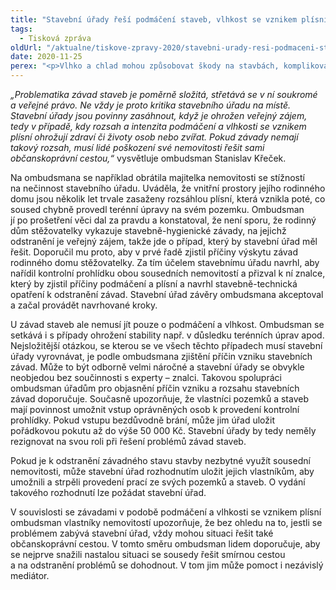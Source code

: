 ```yaml
---
title: "Stavební úřady řeší podmáčení staveb, vlhkost se vznikem plísní a jiné závady, jen když ohrožují zdraví"
tags:
  - Tisková zpráva
oldUrl: "/aktualne/tiskove-zpravy-2020/stavebni-urady-resi-podmaceni-staveb-vlhkost-se-vznikem-plisni-a-jine-zavady-jen-kdy"
date: 2020-11-25
perex: "<p>Vlhko a chlad mohou způsobovat škody na stavbách, komplikovat život jejich vlastníkům nebo i ohrožovat jejich zdraví. Právě na podzim proto přibývá dotazů ombudsmanovi a žádostí o radu či pomoc při řešení problémů s podmáčením nemovitostí, vlhkostí zdiva a s tím spojeným rizikem vzniku plísní. Lidé obvykle namítají, že k poškozování jejich nemovitosti dochází v důsledku závadného stavu sousední stavby nebo pozemku, a nejsou spokojeni s tím, že stavební úřad nevyhověl jejich podání.</p>"
---
```


<!-- imported from the old website -->

<p><i>„Problematika závad staveb je poměrně složitá, střetává se v ní soukromé a veřejné právo. Ne vždy je proto kritika stavebního úřadu na místě. Stavební úřady jsou povinny zasáhnout, když je ohrožen veřejný zájem, tedy v případě, kdy rozsah a intenzita podmáčení a vlhkosti se vznikem plísní ohrožují zdraví či životy osob nebo zvířat. Pokud závady nemají takový rozsah, musí lidé poškození své nemovitosti řešit sami občanskoprávní cestou,“</i> vysvětluje ombudsman Stanislav Křeček.</p> <p>Na ombudsmana se například obrátila majitelka nemovitosti se stížností na nečinnost stavebního úřadu. Uváděla, že vnitřní prostory jejího rodinného domu jsou několik let trvale zasaženy rozsáhlou plísní, která vznikla poté, co soused chybně provedl terénní úpravy na svém pozemku. Ombudsman jí po prošetření věci dal za pravdu a konstatoval, že není sporu, že rodinný dům stěžovatelky vykazuje stavebně-hygienické závady, na jejichž odstranění je veřejný zájem, takže jde o případ, který by stavební úřad měl řešit. Doporučil mu proto, aby v prvé řadě zjistil příčiny výskytu závad rodinného domu stěžovatelky. Za tím účelem stavebnímu úřadu navrhl, aby nařídil kontrolní prohlídku obou sousedních nemovitostí a přizval k ní znalce, který by zjistil příčiny podmáčení a plísní a navrhl stavebně-technická opatření k odstranění závad. Stavební úřad závěry ombudsmana akceptoval a začal provádět navrhované kroky.</p> <p>U závad staveb ale nemusí jít pouze o podmáčení a vlhkost. Ombudsman se setkává i s případy ohrožení stability např. v důsledku terénních úprav apod. Nejsložitější otázkou, se kterou se ve všech těchto případech musí stavební úřady vyrovnávat, je podle ombudsmana zjištění příčin vzniku stavebních závad. Může to být odborně velmi náročné a stavební úřady se obvykle neobjedou bez součinnosti s experty – znalci. Takovou spolupráci ombudsman úřadům pro objasnění příčin vzniku a rozsahu stavebních závad doporučuje. Současně upozorňuje, že vlastníci pozemků a staveb mají povinnost umožnit vstup oprávněných osob k provedení kontrolní prohlídky. Pokud vstupu bezdůvodně brání, může jim úřad uložit pořádkovou pokutu až do výše 50 000 Kč. Stavební úřady by tedy neměly rezignovat na svou roli při řešení problémů závad staveb.</p> <p>Pokud je k odstranění závadného stavu stavby nezbytné využít sousední nemovitosti, může stavební úřad rozhodnutím uložit jejich vlastníkům, aby umožnili a strpěli provedení prací ze svých pozemků a staveb. O vydání takového rozhodnutí lze požádat stavební úřad. </p> <p>V souvislosti se závadami v podobě podmáčení a vlhkosti se vznikem plísní ombudsman vlastníky nemovitostí upozorňuje, že bez ohledu na to, jestli se problémem zabývá stavební úřad, vždy mohou situaci řešit také občanskoprávní cestou. V tomto směru ombudsman lidem doporučuje, aby se nejprve snažili nastalou situaci se sousedy řešit smírnou cestou a na odstranění problémů se dohodnout. V tom jim může pomoct i nezávislý mediátor. </p>
